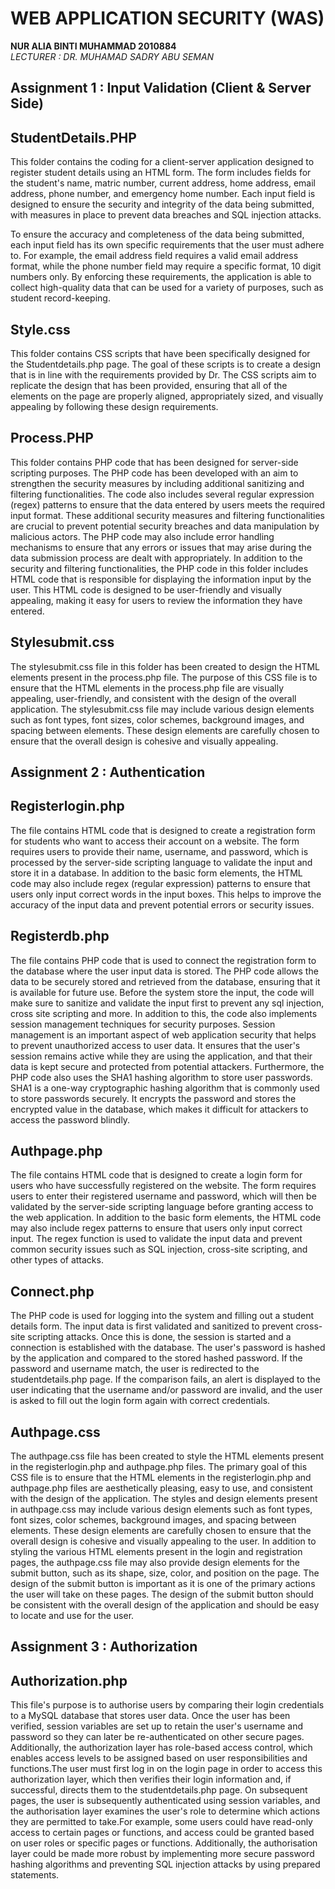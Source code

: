 # WEB APPLICATION SECURITY (WAS)



**NUR ALIA BINTI MUHAMMAD 2010884<br>**
*LECTURER : DR. MUHAMAD SADRY ABU SEMAN*
 

## Assignment 1 : Input Validation (Client & Server Side)

## StudentDetails.PHP
This folder contains the coding for a client-server application designed to register student details using an HTML form. The form includes fields for the student's name, matric number, current address, home address, email address, phone number, and emergency home number. Each input field is designed to ensure the security and integrity of the data being submitted, with measures in place to prevent data breaches and SQL injection attacks.

To ensure the accuracy and completeness of the data being submitted, each input field has its own specific requirements that the user must adhere to. For example, the email address field requires a valid email address format, while the phone number field may require a specific format, 10 digit numbers only. By enforcing these requirements, the application is able to collect high-quality data that can be used for a variety of purposes, such as student record-keeping.

## Style.css
This folder contains CSS scripts that have been specifically designed for the Studentdetails.php page. The goal of these scripts is to create a design that is in line with the requirements provided by Dr. The CSS scripts aim to replicate the design that has been provided, ensuring that all of the elements on the page are properly aligned, appropriately sized, and visually appealing by following these design requirements.

## Process.PHP
This folder contains PHP code that has been designed for server-side scripting purposes. The PHP code has been developed with an aim to strengthen the security measures by including additional sanitizing and filtering functionalities. The code also includes several regular expression (regex) patterns to ensure that the data entered by users meets the required input format. These additional security measures and filtering functionalities are crucial to prevent potential security breaches and data manipulation by malicious actors. The PHP code may also include error handling mechanisms to ensure that any errors or issues that may arise during the data submission process are dealt with appropriately. In addition to the security and filtering functionalities, the PHP code in this folder includes HTML code that is responsible for displaying the information input by the user. This HTML code is designed to be user-friendly and visually appealing, making it easy for users to review the information they have entered.

## Stylesubmit.css
The stylesubmit.css file in this folder has been created to design the HTML elements present in the process.php file. The purpose of this CSS file is to ensure that the HTML elements in the process.php file are visually appealing, user-friendly, and consistent with the design of the overall application. The stylesubmit.css file may include various design elements such as font types, font sizes, color schemes, background images, and spacing between elements. These design elements are carefully chosen to ensure that the overall design is cohesive and visually appealing.


## Assignment 2 : Authentication

## Registerlogin.php
The file contains HTML code that is designed to create a registration form for students who want to access their account on a website. The form requires users to provide their name, username, and password, which is processed by the server-side scripting language to validate the input and store it in a database. In addition to the basic form elements, the HTML code may also include regex (regular expression) patterns to ensure that users only input correct words in the input boxes. This helps to improve the accuracy of the input data and prevent potential errors or security issues.

## Registerdb.php
The file contains PHP code that is used to connect the registration form to the database where the user input data is stored. The PHP code allows the data to be securely stored and retrieved from the database, ensuring that it is available for future use. Before the system store the input, the code will make sure to sanitize and validate the input first to prevent any sql injection, cross site scripting and more. In addition to this, the code also implements session management techniques for security purposes. Session management is an important aspect of web application security that helps to prevent unauthorized access to user data. It ensures that the user's session remains active while they are using the application, and that their data is kept secure and protected from potential attackers. Furthermore, the PHP code also uses the SHA1 hashing algorithm to store user passwords. SHA1 is a one-way cryptographic hashing algorithm that is commonly used to store passwords securely. It encrypts the password and stores the encrypted value in the database, which makes it difficult for attackers to access the password blindly.

## Authpage.php
The file contains HTML code that is designed to create a login form for users who have successfully registered on the website. The form requires users to enter their registered username and password, which will then be validated by the server-side scripting language before granting access to the web application. In addition to the basic form elements, the HTML code may also include regex patterns to ensure that users only input correct input. The regex function is used to validate the input data and prevent common security issues such as SQL injection, cross-site scripting, and other types of attacks.

## Connect.php
The PHP code is used for logging into the system and filling out a student details form. The input data is first validated and sanitized to prevent cross-site scripting attacks. Once this is done, the session is started and a connection is established with the database. The user's password is hashed by the application and compared to the stored hashed password. If the password and username match, the user is redirected to the studentdetails.php page. If the comparison fails, an alert is displayed to the user indicating that the username and/or password are invalid, and the user is asked to fill out the login form again with correct credentials.

## Authpage.css
The authpage.css file has been created to style the HTML elements present in the registerlogin.php and authpage.php files. The primary goal of this CSS file is to ensure that the HTML elements in the registerlogin.php and authpage.php files are aesthetically pleasing, easy to use, and consistent with the design of the application. The styles and design elements present in authpage.css may include various design elements such as font types, font sizes, color schemes, background images, and spacing between elements. These design elements are carefully chosen to ensure that the overall design is cohesive and visually appealing to the user. In addition to styling the various HTML elements present in the login and registration pages, the authpage.css file may also provide design elements for the submit button, such as its shape, size, color, and position on the page. The design of the submit button is important as it is one of the primary actions the user will take on these pages. The design of the submit button should be consistent with the overall design of the application and should be easy to locate and use for the user.

## Assignment 3 : Authorization

## Authorization.php
This file's purpose is to authorise users by comparing their login credentials to a MySQL database that stores user data. Once the user has been verified, session variables are set up to retain the user's username and password so they can later be re-authenticated on other secure pages. Additionally, the authorization layer has role-based access control, which enables access levels to be assigned based on user responsibilities and functions.The user must first log in on the login page in order to access this authorization layer, which then verifies their login information and, if successful, directs them to the studentdetails.php page. On subsequent pages, the user is subsequently authenticated using session variables, and the authorisation layer examines the user's role to determine which actions they are permitted to take.For example, some users could have read-only access to certain pages or functions, and access could be granted based on user roles or specific pages or functions. Additionally, the authorisation layer could be made more robust by implementing more secure password hashing algorithms and preventing SQL injection attacks by using prepared statements.

